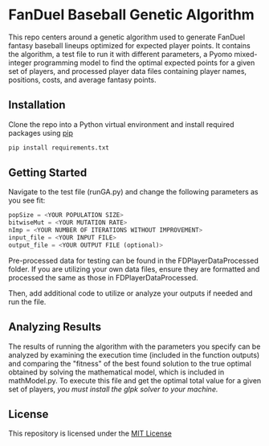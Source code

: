 # FanDuel Baseball Genetic Algorithm

This repo centers around a genetic algorithm used to generate FanDuel fantasy baseball lineups optimized for expected player points. It contains the algorithm, a test file to run it with different parameters, a Pyomo mixed-integer programming model to find the optimal expected points for a given set of players, and processed player data files containing player names, positions, costs, and average fantasy points.

## Installation

Clone the repo into a Python virtual environment and install required packages using [pip](https://pip.pypa.io/en/stable/)
```bash
pip install requirements.txt
```
## Getting Started
Navigate to the test file (runGA.py) and change the following parameters as you see fit: 
```python
popSize = <YOUR POPULATION SIZE>
bitwiseMut = <YOUR MUTATION RATE>
nImp = <YOUR NUMBER OF ITERATIONS WITHOUT IMPROVEMENT>
input_file = <YOUR INPUT FILE>
output_file = <YOUR OUTPUT FILE (optional)>
```
Pre-processed data for testing can be found in the FDPlayerDataProcessed folder. If you are utilizing your own data files, ensure they are formatted and processed the same as those in FDPlayerDataProcessed. 

Then, add additional code to utilize or analyze your outputs if needed and run the file.

## Analyzing Results

The results of running the algorithm with the parameters you specify can be analyzed by examining the execution time (included in the function outputs) and comparing the "fitness" of the best found solution to the true optimal obtained by solving the mathematical model, which is included in mathModel.py. To execute this file and get the optimal total value for a given set of players, _you must install the glpk solver to your machine._ 

## License

This repository is licensed under the [MIT License](https://choosealicense.com/licenses/mit/)